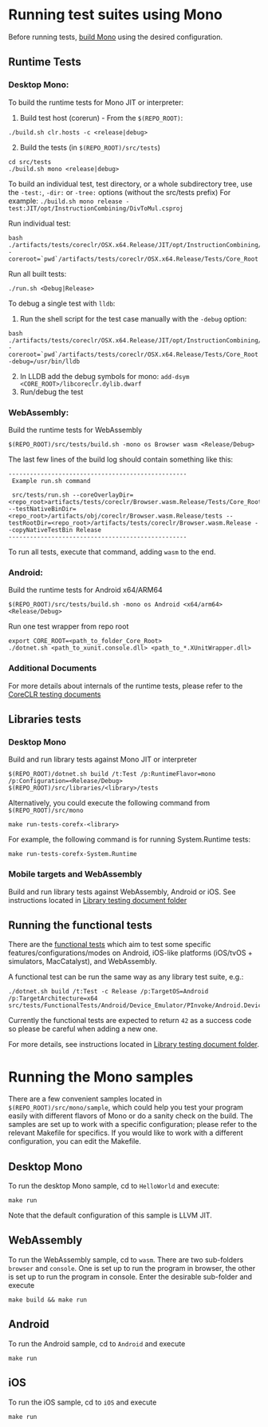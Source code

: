 # Running test suites using Mono

Before running tests, [build Mono](../../building/mono/README.md) using the desired configuration.

## Runtime Tests
### Desktop Mono:

To build the runtime tests for Mono JIT or interpreter:

1. Build test host (corerun) - From the `$(REPO_ROOT)`:

```
./build.sh clr.hosts -c <release|debug>
```

2. Build the tests (in `$(REPO_ROOT)/src/tests`)

```
cd src/tests
./build.sh mono <release|debug>
```

To build an individual test, test directory, or a whole subdirectory tree, use the `-test:`, `-dir:` or `-tree:` options (without the src/tests prefix)
For example: `./build.sh mono release -test:JIT/opt/InstructionCombining/DivToMul.csproj`


Run individual test:
```
bash ./artifacts/tests/coreclr/OSX.x64.Release/JIT/opt/InstructionCombining/DivToMul/DivToMul.sh -coreroot=`pwd`/artifacts/tests/coreclr/OSX.x64.Release/Tests/Core_Root
```

Run all built tests:
```
./run.sh <Debug|Release>
```

To debug a single test with `lldb`:

1. Run the shell script for the test case manually with the `-debug` option:
```
bash ./artifacts/tests/coreclr/OSX.x64.Release/JIT/opt/InstructionCombining/DivToMul/DivToMul.sh -coreroot=`pwd`/artifacts/tests/coreclr/OSX.x64.Release/Tests/Core_Root -debug=/usr/bin/lldb
```
2. In LLDB add the debug symbols for mono: `add-dsym <CORE_ROOT>/libcoreclr.dylib.dwarf`
3. Run/debug the test


### WebAssembly:
Build the runtime tests for WebAssembly
```
$(REPO_ROOT)/src/tests/build.sh -mono os Browser wasm <Release/Debug>
```

The last few lines of the build log should contain something like this:
```
--------------------------------------------------
 Example run.sh command

 src/tests/run.sh --coreOverlayDir=<repo_root>artifacts/tests/coreclr/Browser.wasm.Release/Tests/Core_Root --testNativeBinDir=<repo_root>/artifacts/obj/coreclr/Browser.wasm.Release/tests --testRootDir=<repo_root>/artifacts/tests/coreclr/Browser.wasm.Release --copyNativeTestBin Release
--------------------------------------------------
```

To run all tests, execute that command, adding `wasm` to the end.

### Android:
Build the runtime tests for Android x64/ARM64
```
$(REPO_ROOT)/src/tests/build.sh -mono os Android <x64/arm64> <Release/Debug>
```

Run one test wrapper from repo root
```
export CORE_ROOT=<path_to_folder_Core_Root>
./dotnet.sh <path_to_xunit.console.dll> <path_to_*.XUnitWrapper.dll>
```

### Additional Documents
For more details about internals of the runtime tests, please refer to the [CoreCLR testing documents](../coreclr)

## Libraries tests
### Desktop Mono
Build and run library tests against Mono JIT or interpreter
```
$(REPO_ROOT)/dotnet.sh build /t:Test /p:RuntimeFlavor=mono /p:Configuration=<Release/Debug> $(REPO_ROOT)/src/libraries/<library>/tests
```
Alternatively, you could execute the following command from `$(REPO_ROOT)/src/mono`
```
make run-tests-corefx-<library>
```
For example, the following command is for running System.Runtime tests:
```
make run-tests-corefx-System.Runtime
```
### Mobile targets and WebAssembly
Build and run library tests against WebAssembly, Android or iOS. See instructions located in [Library testing document folder](../libraries/)

## Running the functional tests

There are the [functional tests](https://github.com/dotnet/runtime/tree/main/src/tests/FunctionalTests/) which aim to test some specific features/configurations/modes on Android, iOS-like platforms (iOS/tvOS + simulators, MacCatalyst), and WebAssembly.

A functional test can be run the same way as any library test suite, e.g.:
```
./dotnet.sh build /t:Test -c Release /p:TargetOS=Android /p:TargetArchitecture=x64 src/tests/FunctionalTests/Android/Device_Emulator/PInvoke/Android.Device_Emulator.PInvoke.Test.csproj
```

Currently the functional tests are expected to return `42` as a success code so please be careful when adding a new one.

For more details, see instructions located in [Library testing document folder](../libraries/).

# Running the Mono samples
There are a few convenient samples located in `$(REPO_ROOT)/src/mono/sample`, which could help you test your program easily with different flavors of Mono or do a sanity check on the build. The samples are set up to work with a specific configuration; please refer to the relevant Makefile for specifics. If you would like to work with a different configuration, you can edit the Makefile.

## Desktop Mono
To run the desktop Mono sample, cd to `HelloWorld` and execute:

```
make run
```
Note that the default configuration of this sample is LLVM JIT.

## WebAssembly
To run the WebAssembly sample, cd to `wasm`.  There are two sub-folders `browser` and `console`. One is set up to run the program in browser, the other is set up to run the program in console. Enter the desirable sub-folder and execute

```
make build && make run
```

## Android
To run the Android sample, cd to `Android` and execute

```
make run
```

## iOS
To run the iOS sample, cd to `iOS` and execute

```
make run
```
